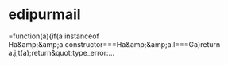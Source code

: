 # edipurmail
=function(a){if(a instanceof Ha&amp;amp;&amp;amp;a.constructor===Ha&amp;amp;&amp;amp;a.l===Ga)return a.j;t(a);return&amp;quot;type_error:…
